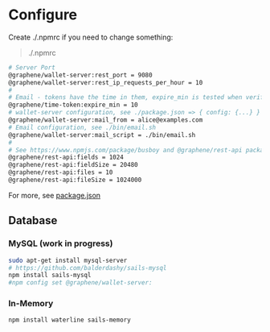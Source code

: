 
# Configure
Create ./.npmrc if you need to change something:
>./.npmrc
```sh
# Server Port
@graphene/wallet-server:rest_port = 9080
@graphene/wallet-server:rest_ip_requests_per_hour = 10
#
# Email - tokens have the time in them, expire_min is tested when verifying
@graphene/time-token:expire_min = 10
# wallet-server configuration, see ./package.json => { config: {...} }
@graphene/wallet-server:mail_from = alice@examples.com
# Email configuration, see ./bin/email.sh
@graphene/wallet-server:mail_script = ./bin/email.sh
#
# See https://www.npmjs.com/package/busboy and @graphene/rest-api package
@graphene/rest-api:fields = 1024
@graphene/rest-api:fieldSize = 20480
@graphene/rest-api:files = 10
@graphene/rest-api:fileSize = 1024000
```
For more, see [package.json](./package.json)

## Database

### MySQL (work in progress)
```bash
sudo apt-get install mysql-server
# https://github.com/balderdashy/sails-mysql
npm install sails-mysql
#npm config set @graphene/wallet-server:
```

### In-Memory
```bash
npm install waterline sails-memory
```
